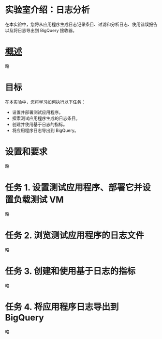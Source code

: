 # 实验室介绍：日志分析
在本实验中，您将从应用程序生成日志记录条目、过滤和分析日志、使用错误报告以及将日志导出到 BigQuery 接收器。

# [概述](https://www.cloudskillsboost.google/course_sessions/4808300/labs/410276)
略

# 目标
在本实验中，您将学习如何执行以下任务：
* 设置并部署测试应用程序。
* 探索测试应用程序生成的日志条目。
* 创建并使用基于日志的指标。
* 将应用程序日志导出到 BigQuery。

# 设置和要求
略

# 任务 1. 设置测试应用程序、部署它并设置负载测试 VM
略

# 任务 2. 浏览测试应用程序的日志文件
略

# 任务 3. 创建和使用基于日志的指标
略

# 任务 4. 将应用程序日志导出到 BigQuery
略
